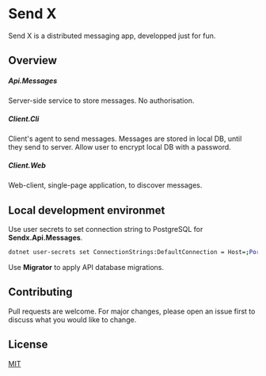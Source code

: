 # Send X

Send X is a distributed messaging app, developped just for fun.

## Overview

##### Api.Messages
Server-side service to store messages. No authorisation.
##### Client.Cli
Client's agent to send messages. Messages are stored in local DB, until they send to server. 
Allow user to encrypt local DB with a password.  
##### Client.Web
Web-client, single-page application, to discover messages.

## Local development environmet

Use user secrets to set connection string to PostgreSQL for **Sendx.Api.Messages**.

```bash
dotnet user-secrets set ConnectionStrings:DefaultConnection = Host=;Port=5432;Database=sendx;Username=;Password=
```
Use **Migrator** to apply API database migrations.


## Contributing
Pull requests are welcome. For major changes, please open an issue first to discuss what you would like to change.

## License
[MIT](https://choosealicense.com/licenses/mit/)
